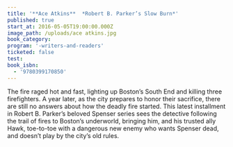 ```yaml
---
title: '**Ace Atkins**  *Robert B. Parker’s Slow Burn*'
published: true
start_at: 2016-05-05T19:00:00.000Z
image_path: /uploads/ace atkins.jpg
book_category:
program: '-writers-and-readers'
ticketed: false
test:
book_isbn:
  - '9780399170850'
---
```



The fire raged hot and fast, lighting up Boston’s South End and killing three firefighters. A year later, as the city prepares to honor their sacrifice, there are still no answers about how the deadly fire started. This latest installment in Robert B. Parker’s beloved Spenser series sees the detective following the trail of fires to Boston’s underworld, bringing him, and his trusted ally Hawk, toe-to-toe with a dangerous new enemy who wants Spenser dead, and doesn’t play by the city’s old rules.